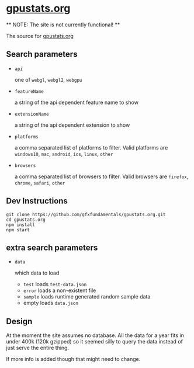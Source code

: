 # [gpustats.org](https://gpustats.org)

** NOTE: The site is not currently functional! **

The source for [gpustats.org](https://gpustats.org)

## Search parameters

* `api`

  one of `webgl`, `webgl2`, `webgpu`

* `featureName`

  a string of the api dependent feature name to show

* `extensionName`

  a string of the api dependent extension to show

* `platforms`

  a comma separated list of platforms to filter. Valid platforms
  are `windows10`, `mac`, `android`, `ios`, `linux`, `other`

* `browsers`

  a comma separated list of browsers to filter. Valid browsers
  are `firefox`, `chrome`, `safari`, `other`

## Dev Instructions

```
git clone https://github.com/gfxfundamentals/gpustats.org.git
cd gpustats.org
npm install
npm start
```

## extra search parameters

* `data`

  which data to load

  * `test` loads `test-data.json`
  * `error` loads a non-existent file
  * `sample` loads runtime generated random sample data
  * empty loads `data.json`

## Design

At the moment the site assumes no database. All the data
for a year fits in under 400k (120k gzipped) so it seemed
silly to query the data instead of just serve the entire thing.

If more info is added though that might need to change.
